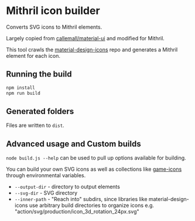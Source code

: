 # Mithril icon builder

Converts SVG icons to Mithril elements.

Largely copied from [callemall/material-ui](https://github.com/callemall/material-ui) and modified for Mithril.

This tool crawls the [material-design-icons](https://github.com/google/material-design-icons) repo
and generates a Mithril element for each icon.

## Running the build
```sh
npm install
npm run build
```

## Generated folders
Files are written to `dist`.


## Advanced usage and Custom builds

`node build.js --help` can be used to pull up options available for building.

You can build your own SVG icons as well as collections like [game-icons](http://game-icons.net/) through environmental variables.

* `--output-dir` - directory to output elements
* `--svg-dir` - SVG directory
* `--inner-path` - "Reach into" subdirs, since libraries like material-design-icons
  use arbitrary build directories to organize icons
  e.g. "action/svg/production/icon_3d_rotation_24px.svg"
